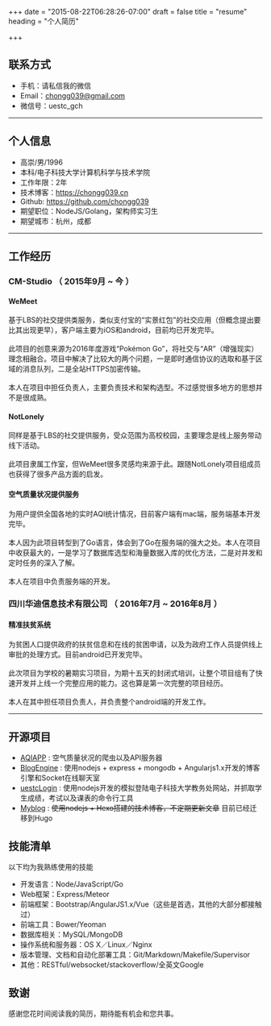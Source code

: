 +++
date = "2015-08-22T06:28:26-07:00"
draft = false
title = "resume"
heading = "个人简历"

+++

## 联系方式

- 手机：请私信我的微信
- Email：chongg039@gmail.com
- 微信号：uestc_gch

---

## 个人信息

 - 高崇/男/1996 
 - 本科/电子科技大学计算机科学与技术学院
 - 工作年限：2年
 - 技术博客：https://chongg039.cn
 - Github: https://github.com/chongg039
 - 期望职位：NodeJS/Golang，架构师实习生
 - 期望城市：杭州，成都

---

## 工作经历

### CM-Studio （ 2015年9月 ~ 今 ）

#### WeMeet 
基于LBS的社交提供类服务，类似支付宝的“实景红包”的社交应用（但概念提出要比其出现更早），客户端主要为iOS和android，目前均已开发完毕。
</br>
</br>
此项目的创意来源为2016年度游戏“Pokémon Go”，将社交与“AR”（增强现实）理念相融合。项目中解决了比较大的两个问题，一是即时通信协议的选取和基于区域的消息队列，二是全站HTTPS加密传输。
</br>
</br>
本人在项目中担任负责人，主要负责技术和架构选型。不过感觉很多地方的思想并不是很成熟。


#### NotLonely 
同样是基于LBS的社交提供服务，受众范围为高校校园，主要理念是线上服务带动线下活动。
</br>
</br>
此项目隶属工作室，但WeMeet很多灵感均来源于此。跟随NotLonely项目组成员也获得了很多产品方面的启发。


#### 空气质量状况提供服务
为用户提供全国各地的实时AQI统计情况，目前客户端有mac端，服务端基本开发完毕。
</br>
</br>
本人因为此项目转型到了Go语言，体会到了Go在服务端的强大之处。本人在项目中收获最大的，一是学习了数据库选型和海量数据入库的优化方法，二是对并发和定时任务的深入了解。
</br>
</br>
本人在项目中负责服务端的开发。

 
### 四川华迪信息技术有限公司 （ 2016年7月 ~ 2016年8月 ）

#### 精准扶贫系统 
为贫困人口提供政府的扶贫信息和在线的贫困申请，以及为政府工作人员提供线上审批的处理方式。目前android已开发完毕。
</br>
</br>
此次项目为学校的暑期实习项目，为期十五天的封闭式培训，让整个项目组有了快速开发并上线一个完整应用的能力。这也算是第一次完整的项目经历。
</br>
</br>
本人在其中担任项目负责人，并负责整个android端的开发工作。


---

## 开源项目

 - [AQIAPP](https://github.com/chongg039/AQIApp) : 空气质量状况的爬虫以及API服务器
 - [BlogEngine](https://github.com/chongg039/expressBlog) : 使用nodejs + express + mongodb + Angularjs1.x开发的博客引擎和Socket在线聊天室
 - [uestcLogin](https://github.com/chongg039/uestcLogin) : 使用nodejs开发的模拟登陆电子科技大学教务处网站，并抓取学生成绩，考试以及课表的命令行工具
 - [Myblog](https://github.com/chongg039/chongg039.github.io) : ~~使用nodejs + Hexo搭建的技术博客，不定期更新文章~~	目前已经迁移到Hugo     


## 技能清单
以下均为我熟练使用的技能

- 开发语言：Node/JavaScript/Go
- Web框架：Express/Meteor
- 前端框架：Bootstrap/AngularJS1.x/Vue（这些是首选，其他的大部分都接触过）
- 前端工具：Bower/Yeoman
- 数据库相关：MySQL/MongoDB
- 操作系统和服务器：OS X／Linux／Nginx
- 版本管理、文档和自动化部署工具：Git/Markdown/Makefile/Supervisor
- 其他：RESTful/websocket/stackoverflow/全英文Google

## 致谢
感谢您花时间阅读我的简历，期待能有机会和您共事。




